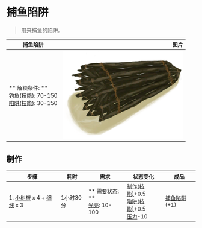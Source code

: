 # 捕鱼陷阱  
> 用来捕鱼的陷阱。  
  
  捕鱼陷阱  |   图片   
 ----  |  ----:   
 ** 解锁条件: **<br>[钓鱼(技能)](Skill_Fishing.md): 70-150<br>[陷阱(技能)](Skill_Trapping.md): 30-150  |  ![](Sprite/FishTrap.png)   
  
## 制作  
步骤  |  耗时  |  需求  |  状态变化  |  成品  
----  |  ----  |  ----  |  ----  |  ----  
1. [小树枝](Sticks.md) x 4 + [细线](CordFiber.md) x 3  |  1小时30分  |  ** 需要状态: **<br>[光亮](Light.md): 10-100  |  [制作(技能)](Skill_Crafting.md)+0.5<br>[陷阱(技能)](Skill_Trapping.md)+0.5<br>[压力](Stress.md)-10  |  [捕鱼陷阱](FishTrap.md)(+1)  

